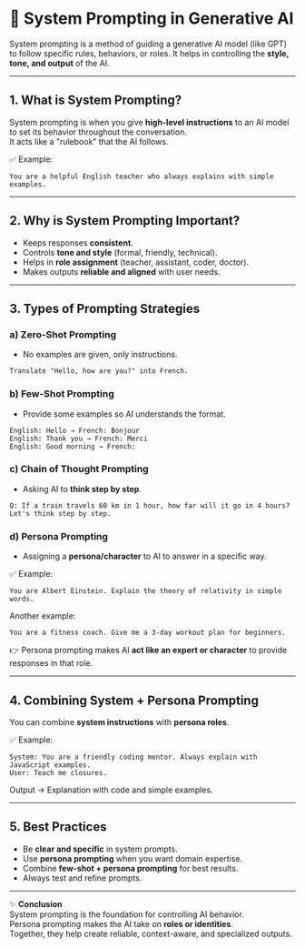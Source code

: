 
# 🧠 System Prompting in Generative AI

System prompting is a method of guiding a generative AI model (like GPT) to follow specific rules, behaviors, or roles. 
It helps in controlling the **style, tone, and output** of the AI.

---

## 1. What is System Prompting?

System prompting is when you give **high-level instructions** to an AI model to set its behavior throughout the conversation.  
It acts like a "rulebook" that the AI follows.

✅ Example:
```
You are a helpful English teacher who always explains with simple examples.
```

---

## 2. Why is System Prompting Important?

- Keeps responses **consistent**.  
- Controls **tone and style** (formal, friendly, technical).  
- Helps in **role assignment** (teacher, assistant, coder, doctor).  
- Makes outputs **reliable and aligned** with user needs.

---

## 3. Types of Prompting Strategies

### a) Zero-Shot Prompting  
- No examples are given, only instructions.  
```
Translate "Hello, how are you?" into French.
```

### b) Few-Shot Prompting  
- Provide some examples so AI understands the format.  
```
English: Hello → French: Bonjour
English: Thank you → French: Merci
English: Good morning → French: 
```

### c) Chain of Thought Prompting  
- Asking AI to **think step by step**.  
```
Q: If a train travels 60 km in 1 hour, how far will it go in 4 hours? 
Let's think step by step.
```

### d) Persona Prompting  
- Assigning a **persona/character** to AI to answer in a specific way.

✅ Example:  
```
You are Albert Einstein. Explain the theory of relativity in simple words.
```

Another example:  
```
You are a fitness coach. Give me a 3-day workout plan for beginners.
```

👉 Persona prompting makes AI **act like an expert or character** to provide responses in that role.

---

## 4. Combining System + Persona Prompting

You can combine **system instructions** with **persona roles**.

✅ Example:
```
System: You are a friendly coding mentor. Always explain with JavaScript examples.
User: Teach me closures.
```

Output → Explanation with code and simple examples.

---

## 5. Best Practices

- Be **clear and specific** in system prompts.  
- Use **persona prompting** when you want domain expertise.  
- Combine **few-shot + persona prompting** for best results.  
- Always test and refine prompts.

---

✨ **Conclusion**  
System prompting is the foundation for controlling AI behavior.  
Persona prompting makes the AI take on **roles or identities**.  
Together, they help create reliable, context-aware, and specialized outputs.
